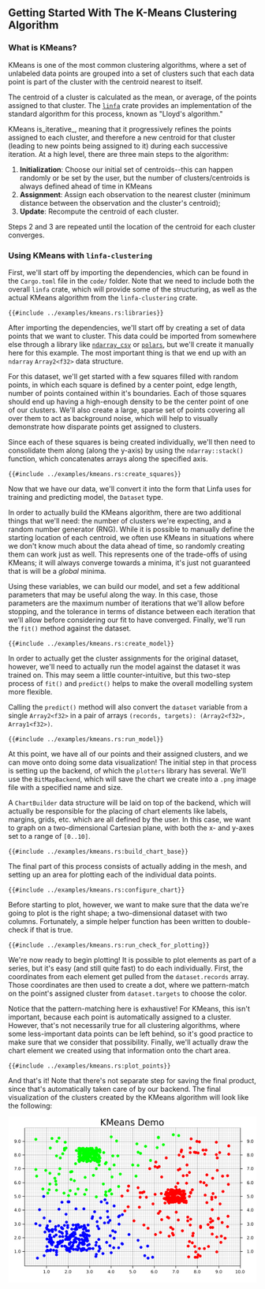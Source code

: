 ## Getting Started With The K-Means Clustering Algorithm 

### What is KMeans?

KMeans is one of the most common clustering algorithms, where a set of unlabeled data points are grouped into a set of clusters such that each data point is part of the cluster with the centroid nearest to itself.  

The centroid of a cluster is calculated as the mean, or average, of the points assigned to that cluster. The [`linfa`](https://github.com/rust-ml/linfa) crate provides an implementation of the standard algorithm for this process, known as "Lloyd's algorithm."

KMeans is_iterative_, meaning that it progressively refines the points assigned to each cluster, and therefore a new centroid for that cluster (leading to new points being assigned to it) during each successive iteration. At a high level, there are three main steps to the algorithm: 
1. **Initialization**: Choose our initial set of centroids--this can happen randomly or be set by the user, but the number of clusters/centroids is always defined ahead of time in KMeans
2. **Assignment**: Assign each observation to the nearest cluster (minimum distance between the observation and the cluster's centroid);
3. **Update**: Recompute the centroid of each cluster.

Steps 2 and 3 are repeated until the location of the centroid for each cluster converges.


### Using KMeans with `linfa-clustering`

First, we'll start off by importing the dependencies, which can be found in the `Cargo.toml` file in the `code/` folder. Note that we need to include both the overall `linfa` crate, which will provide some of the structuring, as well as the actual KMeans algorithm from the `linfa-clustering` crate. 
```rust,no_run
{{#include ../examples/kmeans.rs:libraries}}
```
After importing the dependencies, we'll start off by creating a set of data points that we want to cluster. This data could be imported from somewhere else through a library like [`ndarray_csv`](https://github.com/paulkernfeld/ndarray-csv) or [`polars`](https://github.com/ritchie46/polars), but we'll create it manually here for this example. The most important thing is that we end up with an `ndarray` `Array2<f32>` data structure. 

For this dataset, we'll get started with a few squares filled with random points, in which each square is defined by a center point, edge length, number of points contained within it's boundaries. Each of those squares should end up having a high-enough density to be the center point of one of our clusters. We'll also create a large, sparse set of points covering all over them to act as background noise, which will help to visually demonstrate how disparate points get assigned to clusters. 

Since each of these squares is being created individually, we'll then need to consolidate them along (along the y-axis) by using the `ndarray::stack()` function, which concatenates arrays along the specified axis.

 
```rust,no_run
{{#include ../examples/kmeans.rs:create_squares}}
```

Now that we have our data, we'll convert it into the form that Linfa uses for training and predicting model, the `Dataset` type. 

In order to actually build the KMeans algorithm, there are two additional things that we'll need: the number of clusters we're expecting, and a random number generator (RNG). While it is possible to manually define the starting location of each centroid, we often use KMeans in situations where we don't know much about the data ahead of time, so randomly creating them can work just as well. This represents one of the trade-offs of using KMeans; it will always converge towards a minima, it's just not guaranteed that is will be a *global* minima. 

Using these variables, we can build our model, and set a few additional parameters that may be useful along the way. In this case, those parameters are the maximum number of iterations that we'll allow before stopping, and the tolerance in terms of distance between each iteration that we'll allow before considering our fit to have converged. Finally, we'll run the `fit()` method against the dataset.  

```rust,no_run
{{#include ../examples/kmeans.rs:create_model}}
```

In order to actually get the cluster assignments for the original dataset, however, we'll need to actually run the model against the dataset it was trained on. This may seem a little counter-intuitive, but this two-step process of `fit()` and `predict()` helps to make the overall modelling system more flexible. 

Calling the `predict()` method will also convert the `dataset` variable from a single `Array2<f32>` in a pair of arrays `(records, targets): (Array2<f32>, Array1<f32>)`. 

```rust,no_run
{{#include ../examples/kmeans.rs:run_model}}
```

At this point, we have all of our points and their assigned clusters, and we can move onto doing some data visualization! The initial step in that process is setting up the backend, of which the `plotters` library has several. We'll use the `BitMapBackend`, which will save the chart we create into a `.png` image file with a specified name and size.

A `ChartBuilder` data structure will be laid on top of the backend, which will actually be responsible for the placing of chart elements like labels, margins, grids, etc. which are all defined by the user. In this case, we want to graph on a two-dimensional Cartesian plane, with both the x- and y-axes set to a range of `[0..10]`. 

```rust,no_run
{{#include ../examples/kmeans.rs:build_chart_base}}
```

The final part of this process consists of actually adding in the mesh, and setting up an area for plotting each of the individual data points. 

```rust,no_run
{{#include ../examples/kmeans.rs:configure_chart}}
```
Before starting to plot, however, we want to make sure that the data we're going to plot is the right shape; a two-dimensional dataset with two columns. Fortunately, a simple helper function has been written to double-check if that is true. 

```rust,no_run
{{#include ../examples/kmeans.rs:run_check_for_plotting}}
```

We're now ready to begin plotting! It is possible to plot elements as part of a series, but it's easy (and still quite fast) to do each individually. First, the coordinates from each element get pulled from the `dataset.records` array. Those coordinates are then used to create a dot, where we pattern-match on the point's assigned cluster from `dataset.targets` to choose the color. 

Notice that the pattern-matching here is exhaustive! For KMeans, this isn't important, because each point is automatically assigned to a cluster. However, that's not necessarily true for all clustering algorithms, where some less-important data points can be left behind, so it's good practice to make sure that we consider that possibility. Finally, we'll actually draw the chart element we created using that information onto the chart area. 

```rust,no_run
{{#include ../examples/kmeans.rs:plot_points}}
```
And that's it! Note that there's not separate step for saving the final product, since that's automatically taken care of by our backend. The final visualization of the clusters created by the KMeans algorithm will look like the following:

![KMeans](assets/kmeans.png)
